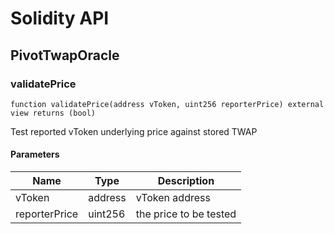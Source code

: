 # Solidity API

## PivotTwapOracle

### validatePrice

```solidity
function validatePrice(address vToken, uint256 reporterPrice) external view returns (bool)
```

Test reported vToken underlying price against stored TWAP

#### Parameters

| Name | Type | Description |
| ---- | ---- | ----------- |
| vToken | address | vToken address |
| reporterPrice | uint256 | the price to be tested |

